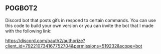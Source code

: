 ## POGBOT2

Discord bot that posts gifs in respond to certain commands. You can use this code to build your own version or you can invite the bot that I made with the following link: 

https://discord.com/oauth2/authorize?client_id=792210734167752704&permissions=519232&scope=bot